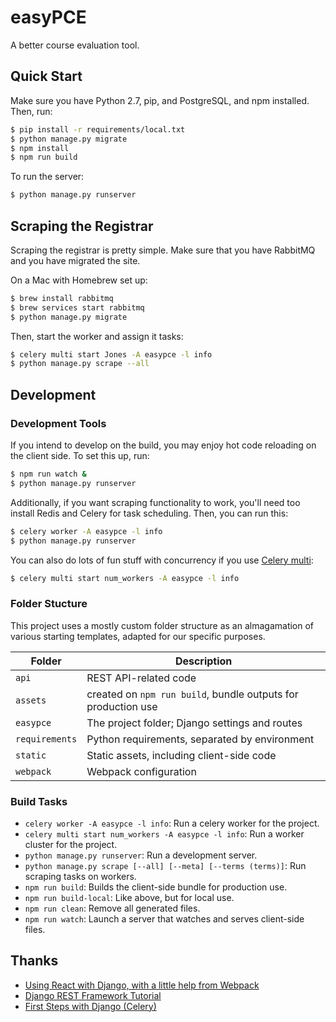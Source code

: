 # easyPCE

A better course evaluation tool.

## Quick Start

Make sure you have Python 2.7, pip, and PostgreSQL, and npm installed. Then, run:

```sh
$ pip install -r requirements/local.txt
$ python manage.py migrate
$ npm install
$ npm run build
```

To run the server:

```sh
$ python manage.py runserver
```

## Scraping the Registrar

Scraping the registrar is pretty simple. Make sure that you have RabbitMQ and you have migrated the site.

On a Mac with Homebrew set up:

```sh
$ brew install rabbitmq
$ brew services start rabbitmq
$ python manage.py migrate
```

Then, start the worker and assign it tasks:

```sh
$ celery multi start Jones -A easypce -l info
$ python manage.py scrape --all
```

## Development

### Development Tools

If you intend to develop on the build, you may enjoy hot code reloading on the
client side. To set this up, run:

```sh
$ npm run watch &
$ python manage.py runserver
```

Additionally, if you want scraping functionality to work, you'll need too
install Redis and Celery for task scheduling. Then, you can run this:

```sh
$ celery worker -A easypce -l info
$ python manage.py runserver
```

You can also do lots of fun stuff with concurrency if you use [Celery multi]:

[Celery multi]: http://docs.celeryproject.org/en/latest/reference/celery.bin.multi.html

```sh
$ celery multi start num_workers -A easypce -l info
```

### Folder Stucture

This project uses a mostly custom folder structure as an almagamation of
various starting templates, adapted for our specific purposes.

| Folder            | Description
|-------------------|-------------
| `api`             | REST API-related code
| `assets`          | created on `npm run build`, bundle outputs for production use
| `easypce`         | The project folder; Django settings and routes
| `requirements`    | Python requirements, separated by environment
| `static`          | Static assets, including client-side code
| `webpack`         | Webpack configuration

### Build Tasks

- `celery worker -A easypce -l info`: Run a celery worker for the project.
- `celery multi start num_workers -A easypce -l info`: Run a worker cluster for the project.
- `python manage.py runserver`: Run a development server.
- `python manage.py scrape [--all] [--meta] [--terms (terms)]`: Run scraping tasks on workers.
- `npm run build`: Builds the client-side bundle for production use.
- `npm run build-local`: Like above, but for local use.
- `npm run clean`: Remove all generated files.
- `npm run watch`: Launch a server that watches and serves client-side files.

## Thanks

- [Using React with Django, with a little help from Webpack][1]
- [Django REST Framework Tutorial][2]
- [First Steps with Django (Celery)][3]

[1]: https://geezhawk.github.io/using-react-with-django-rest-framework
[2]: http://www.django-rest-framework.org/tutorial/1-serialization/
[3]: http://docs.celeryproject.org/en/latest/django/first-steps-with-django.html
